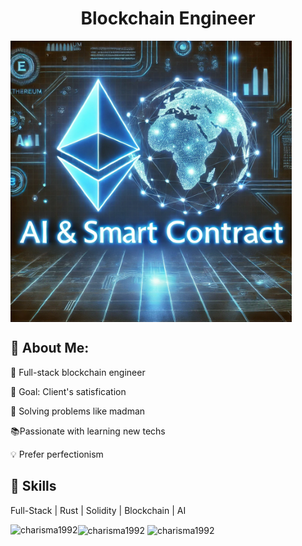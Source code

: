 <h1 align="center">Blockchain Engineer</h1>

<img align="center" justify = "center" height = "450em" width = "450em" src = "./github_logo.jpg">

<p align="center">
  <div>
    <h2>🌟 About Me:</h2>
    <p> 💪 Full-stack blockchain engineer</p>
    <p> 🎯 Goal: Client's satisfication </p>
    <p> 🔑 Solving problems like madman</p>
    <p> 📚Passionate with learning new techs</p>
    <p> 💡 Prefer perfectionism</p>
  </div> 
  <div>
  <h2>🌟 Skills</h2>
  <p>Full-Stack | Rust | Solidity | Blockchain | AI</p></div>
<p>
  <img align="left" src="https://github-readme-stats.vercel.app/api/top-langs?username=charisma1992&show_icons=true&locale=en&layout=compact&theme=one_dark_pro" alt="charisma1992" />
  <img align="center" src="https://github-readme-stats.vercel.app/api?username=charisma1992&theme=one_dark_pro&show_icons=true&locale=en" alt="charisma1992" />
  <img align="center" src="https://github-readme-streak-stats.herokuapp.com/?user=charisma1992&&theme=one_dark_pro" alt="charisma1992" />
</p>
